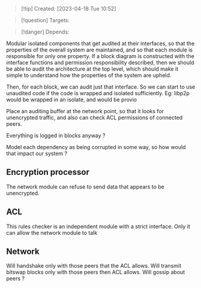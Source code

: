 
>[!tip] Created: [2023-04-18 Tue 10:52]

>[!question] Targets: 

>[!danger] Depends: 

Modular isolated components that get audited at their interfaces, so that the properties of the overall system are maintained, and so that each module is responsible for only one property.
If a block diagram is constructed with the interface functions and permission responsibility described, then we should be able to audit the architecture at the top level, which should make it simple to understand how the properties of the system are upheld.

Then, for each block, we can audit just that interface.  So we can start to use unaudited code if the code is wrapped and isolated sufficiently.  Eg: libp2p would be wrapped in an isolate, and would be provio

Place an auditing buffer at the network point, so that it looks for unencrypted traffic, and also can check ACL permissions of connected peers.

Everything is logged in blocks anyway ?

Model each dependency as being corrupted in some way, so how would that impact our system ?

## Encryption processor
The network module can refuse to send data that appears to be unencrypted.

## ACL
This rules checker is an independent module with a strict interface.
Only it can allow the network module to talk

## Network
Will handshake only with those peers that the ACL allows.
Will transmit bitswap blocks only with those peers then ACL allows.
Will gossip about peers ?